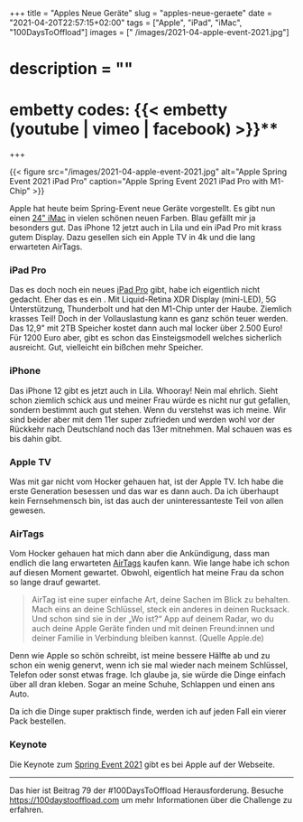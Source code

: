 +++
title = "Apples Neue Geräte"
slug = "apples-neue-geraete"
date = "2021-04-20T22:57:15+02:00"
tags = ["Apple", "iPad", "iMac", "100DaysToOffload"]
images = [" /images/2021-04-apple-event-2021.jpg"]
# description = ""
# embetty codes: {{< embetty (youtube | vimeo | facebook) <id> >}}**
+++

{{< figure src="/images/2021-04-apple-event-2021.jpg" alt="Apple Spring Event 2021 iPad Pro" caption="Apple Spring Event 2021 iPad Pro with M1-Chip" >}}

Apple hat heute beim Spring-Event neue Geräte vorgestellt. Es gibt nun einen [24" iMac](https://www.apple.com/de/imac-24/) in vielen schönen neuen Farben. Blau gefällt mir ja besonders gut. Das iPhone 12 jetzt auch in Lila und ein iPad Pro mit krass gutem Display. Dazu gesellen sich ein Apple TV in 4k und die lang erwarteten AirTags. 

<!--more-->

### iPad Pro

Das es doch noch ein neues [iPad Pro](https://www.apple.com/de/ipad-pro/) gibt, habe ich eigentlich nicht gedacht. Eher das es ein . Mit Liquid-Retina XDR Display (mini-LED), 5G Unterstützung, Thunderbolt und hat den M1-Chip unter der Haube. Ziemlich krasses Teil! Doch in der Vollauslastung kann es ganz schön teuer werden. Das 12,9" mit 2TB Speicher kostet dann auch mal locker über 2.500 Euro! Für 1200 Euro aber, gibt es schon das Einsteigsmodell welches sicherlich ausreicht. Gut, vielleicht ein bißchen mehr Speicher. 

### iPhone
Das iPhone 12 gibt es jetzt auch in Lila. Whooray! Nein mal ehrlich. Sieht schon ziemlich schick aus und meiner Frau würde es nicht nur gut gefallen, sondern bestimmt auch gut stehen. Wenn du verstehst was ich meine. Wir sind beider aber mit dem 11er super zufrieden und werden wohl vor der Rückkehr nach Deutschland noch das 13er mitnehmen. Mal schauen was es bis dahin gibt. 

### Apple TV
Was mit gar nicht vom Hocker gehauen hat, ist der Apple TV. Ich habe die erste Generation besessen und das war es dann auch. Da ich überhaupt kein Fernsehmensch bin, ist das auch der uninteressanteste Teil von allen gewesen. 

### AirTags

Vom Hocker gehauen hat mich dann aber die Ankündigung, dass man endlich die lang erwarteten [AirTags](https://www.apple.com/de/airtag/) kaufen kann. Wie lange habe ich schon auf diesen Moment gewartet. Obwohl, eigentlich hat meine Frau da schon so lange drauf gewartet. 

> AirTag ist eine super einfache Art, deine Sachen im Blick zu behalten. Mach eins an deine Schlüssel, steck ein anderes in deinen Ruck­sack. Und schon sind sie in der „Wo ist?“ App auf deinem Radar, wo du auch deine Apple Geräte finden und mit deinen Freund:innen und deiner Familie in Verbindung bleiben kannst. (Quelle Apple.de)

Denn wie Apple so schön schreibt, ist meine bessere Hälfte ab und zu schon ein wenig genervt, wenn ich sie mal wieder nach meinem Schlüssel, Telefon oder sonst etwas frage. Ich glaube ja, sie würde die Dinge einfach über all dran kleben. Sogar an meine Schuhe, Schlappen und einen ans Auto.

Da ich die Dinge super praktisch finde, werden ich auf jeden Fall ein vierer Pack bestellen.

### Keynote

Die Keynote zum [Spring Event 2021](https://www.apple.com/de/apple-events/april-2021/) gibt es bei Apple auf der Webseite.


---

Das hier ist Beitrag 79 der #100DaysToOffload Herausforderung. Besuche https://100daystooffload.com um mehr Informationen über die Challenge zu erfahren.
